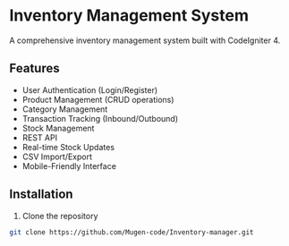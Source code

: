 # Inventory Management System

A comprehensive inventory management system built with CodeIgniter 4.

## Features

- User Authentication (Login/Register)
- Product Management (CRUD operations)
- Category Management
- Transaction Tracking (Inbound/Outbound)
- Stock Management
- REST API
- Real-time Stock Updates
- CSV Import/Export
- Mobile-Friendly Interface

## Installation

1. Clone the repository
```bash
git clone https://github.com/Mugen-code/Inventory-manager.git
